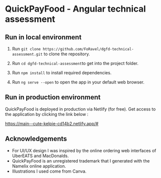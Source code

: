 # QuickPayFood - Angular technical assessment 

## Run in local environment 

1. Run `git clone https://github.com/FoRavel/dgfd-technical-assessment.git` to clone the repository.

2. Run `cd dgfd-technical-assessment`to get into the project folder.

3. Run `npm install` to install required dependencies.

4. Run `ng serve --open` to open the app in your default web browser.

## Run in production environment

QuickPayFood is deployed in production via Netlify (for free). Get access to the application by clicking the link below :

https://main--cute-kelpie-cd14b2.netlify.app/#


## Acknowledgements

- For UI/UX design I was inspired by the online ordering web interfaces of UberEATS and MacDonalds.
- QuickPayFood is an unregistered trademark that I generated with the Namelix online application.
- Illustrations I used come from Canva.
